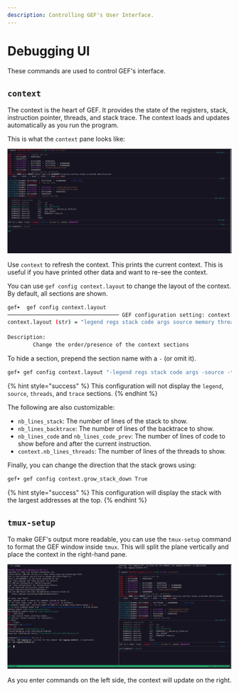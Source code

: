 ```yaml
---
description: Controlling GEF's User Interface.
---
```


# Debugging UI

These commands are used to control GEF's interface.

## `context`

The context is the heart of GEF. It provides the state of the registers, stack, instruction pointer, threads, and stack trace. The context loads and updates automatically as you run the program.

This is what the `context` pane looks like:

<div align="center">

<img src="../../../.gitbook/assets/gef-context.png" alt="GEF Context Pane">

</div>

Use `context` to refresh the context. This prints the current context. This is useful if you have printed other data and want to re-see the context.

You can use `gef config context.layout` to change the layout of the context. By default, all sections are shown.

```bash
gef➤  gef config context.layout
─────────────────────────────────── GEF configuration setting: context.layout ───────────────────────────────────
context.layout (str) = "legend regs stack code args source memory threads trace extra libc_function_args syscall_args libc_function_args syscall_args libc_function_args syscall_args"

Description:
        Change the order/presence of the context sections
```

To hide a section, prepend the section name with a `-` (or omit it).

```bash
gef➤ gef config context.layout "-legend regs stack code args -source -threads -trace extra memory"
```

{% hint style="success" %}
This configuration will not display the `legend`, `source`, `threads`, and `trace` sections.
{% endhint %}

The following are also customizable:

* `nb_lines_stack`: The number of lines of the stack to show.
* `nb_lines_backtrace`: The number of lines of the backtrace to show.
* `nb_lines_code` and `nb_lines_code_prev`: The number of lines of code to show before and after the current instruction.
* `context.nb_lines_threads`: The number of lines of the threads to show.

Finally, you can change the direction that the stack grows using:

```bash
gef➤ gef config context.grow_stack_down True
```

{% hint style="success" %}
This configuration will display the stack with the largest addresses at the top.
{% endhint %}

## `tmux-setup`

To make GEF's output more readable, you can use the `tmux-setup` command to format the GEF window inside `tmux`. This will split the plane vertically and place the context in the right-hand pane.

<div align="center">

<img src="../../../.gitbook/assets/gef-tmuxsetup.png" alt="Using tmux-setup in GEF">

</div>

As you enter commands on the left side, the context will update on the right.
